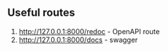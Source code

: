 ## Useful routes

1. http://127.0.0.1:8000/redoc - OpenAPI route
2. http://127.0.0.1:8000/docs - swagger
